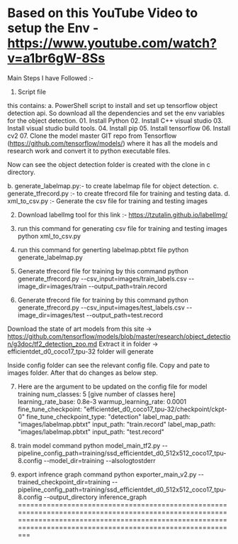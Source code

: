 Based on this YouTube Video to setup the Env - https://www.youtube.com/watch?v=a1br6gW-8Ss
===============================================================================================================================================================================================================
Main Steps I have Followed :-

1. Script file

this contains:
 a.  PowerShell script to install and set up tensorflow object detection api. So download all the dependencies and set the env variables for the object detection.
 	01. Install Python
	02. Install C++ visual studio 
	03. Install visual studio build tools.
	04. Install pip
	05. Install tensorflow
	06. Install cv2
	07. Clone the model master GIT repo from Tensorflow (https://github.com/tensorflow/models/) where it has all the models and research work and convert it to python executable files.

Now can see the object detection folder is created with the clone in c directory.

 b. generate_labelmap.py:- to create labelmap file for object detection.
 c. generate_tfrecord.py :- to create tfrecord file for training and testing data.
 d. xml_to_csv.py :- Generate the csv file for training and testing images

2. Download labelImg tool for this link :- https://tzutalin.github.io/labelImg/

3. run this command for generating csv file for training and testing images 
 python xml_to_csv.py
4.  run this command for generting labelmap.pbtxt file 
 python generate_labelmap.py
5. Generate tfrecord file for training by this command 
 python generate_tfrecord.py --csv_input=images/train_labels.csv --image_dir=images/train --output_path=train.record
6. Generate tfrecord file for training by this command
 python generate_tfrecord.py --csv_input=images/test_labels.csv --image_dir=images/test --output_path=test.record

Download the state of art models from this site -> https://github.com/tensorflow/models/blob/master/research/object_detection/g3doc/tf2_detection_zoo.md
Extract it in folder -> efficientdet_d0_coco17_tpu-32 folder will generate

Inside config folder can see the relevant config file. Copy and pate to images folder. After that do changes as below step.

7. Here are the argument to be updated on the config file for model training 
 num_classes: 5  [give number of classes here]
 learning_rate_base: 0.8e-3
 warmup_learning_rate: 0.0001
 fine_tune_checkpoint: "efficientdet_d0_coco17_tpu-32/checkpoint/ckpt-0"
 fine_tune_checkpoint_type: "detection"
 label_map_path: "images/labelmap.pbtxt"
 input_path: "train.record"
 label_map_path: "images/labelmap.pbtxt"
 input_path: "test.record"
 
8. train model command 
 python model_main_tf2.py --pipeline_config_path=training/ssd_efficientdet_d0_512x512_coco17_tpu-8.config --model_dir=training --alsologtostderr
 
9. export infrence graph command 
 python exporter_main_v2.py --trained_checkpoint_dir=training --pipeline_config_path=training/ssd_efficientdet_d0_512x512_coco17_tpu-8.config --output_directory inference_graph
===============================================================================================================================================================================================================
